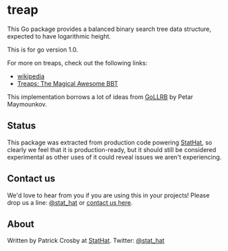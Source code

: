 treap
=====

This Go package provides a balanced binary search tree data structure, expected to have
logarithmic height.

This is for go version 1.0.

For more on treaps, check out the following links:

* [wikipedia](http://en.wikipedia.org/wiki/Treap)
* [Treaps: The Magical Awesome BBT](http://pavpanchekha.com/programming/treap.html)

This implementation borrows a lot of ideas from [GoLLRB](https://github.com/petar/GoLLRB)
by Petar Maymounkov.

Status
------

This package was extracted from production code powering [StatHat](http://www.stathat.com),
so clearly we feel that it is production-ready, but it should still be considered
experimental as other uses of it could reveal issues we aren't experiencing.

Contact us
----------

We'd love to hear from you if you are using this in your projects!  Please drop us a
line: [@stat_hat](http://twitter.com/stat_hat) or [contact us here](http://www.stathat.com/docs/contact).

About
-----

Written by Patrick Crosby at [StatHat](http://www.stathat.com).  Twitter:  [@stat_hat](http://twitter.com/stat_hat)
